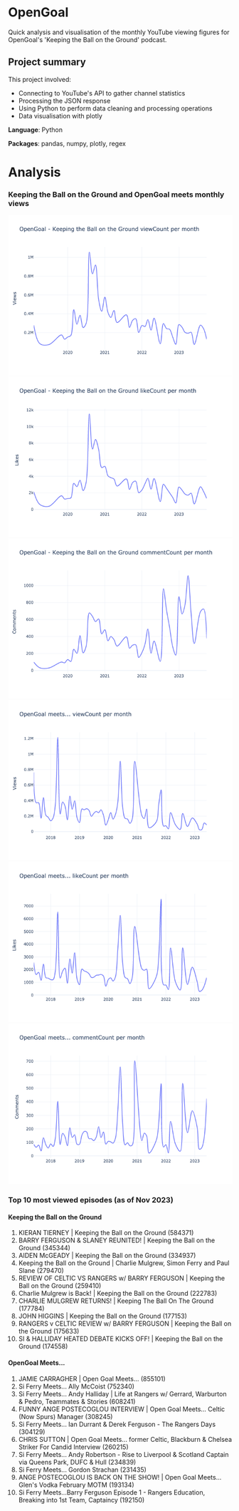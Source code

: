 # OpenGoal
Quick analysis and visualisation of the monthly YouTube viewing figures for OpenGoal's 'Keeping the Ball on
the Ground' podcast.

## Project summary
This project involved:
- Connecting to YouTube's API to gather channel statistics
- Processing the JSON response
- Using Python to perform data cleaning and processing operations
- Data visualisation with plotly

**Language**: Python


**Packages**: pandas, numpy, plotly, regex


# Analysis
### Keeping the Ball on the Ground and OpenGoal meets monthly views
![graph showing monthly views](images/OpenGoal_Keeping_the_Ball_on_the_Ground_viewCount_per_month.png)
![graph showing view count per month](images/OpenGoal_Keeping_the_Ball_on_the_Ground_likeCount_per_month.png)
![graph showing view count per month](images/OpenGoal_Keeping_the_Ball_on_the_Ground_commentCount_per_month.png)
![graph showing view count per month](images/OpenGoal_meets_viewCount_per_month.png)
![graph showing view count per month](images/OpenGoal_meets_likeCount_per_month.png)
![graph showing view count per month](images/OpenGoal_meets_commentCount_per_month.png)




### Top 10 most viewed episodes (as of Nov 2023)
#### Keeping the Ball on the Ground
1. KIERAN TIERNEY | Keeping the Ball on the Ground (584371)
2. BARRY FERGUSON & SLANEY REUNITED! | Keeping the Ball on the Ground (345344)
3. AIDEN McGEADY | Keeping the Ball on the Ground (334937)
4. Keeping the Ball on the Ground | Charlie Mulgrew, Simon Ferry and Paul Slane (279470)
5. REVIEW OF CELTIC VS RANGERS w/ BARRY FERGUSON | Keeping the Ball on the Ground (259410)
6. Charlie Mulgrew is Back! | Keeping the Ball on the Ground (222783)
7. CHARLIE MULGREW RETURNS! | Keeping The Ball On The Ground (177784)
8. JOHN HIGGINS | Keeping the Ball on the Ground (177153)
9. RANGERS v CELTIC REVIEW w/ BARRY FERGUSON | Keeping the Ball on the Ground (175633)
10. SI & HALLIDAY HEATED DEBATE KICKS OFF! | Keeping the Ball on the Ground (174558)



#### OpenGoal Meets...
1. JAMIE CARRAGHER | Open Goal Meets... (855101)
2. Si Ferry Meets... Ally McCoist (752340)
3. Si Ferry Meets... Andy Halliday | Life at Rangers w/ Gerrard, Warburton & Pedro, Teammates & Stories (608241)
4. FUNNY ANGE POSTECOGLOU INTERVIEW | Open Goal Meets... Celtic (Now Spurs) Manager (308245)
5. Si Ferry Meets... Ian Durrant & Derek Ferguson - The Rangers Days (304129)
6. CHRIS SUTTON | Open Goal Meets... former Celtic, Blackburn & Chelsea Striker For Candid Interview (260215)
7. Si Ferry Meets... Andy Robertson - Rise to Liverpool & Scotland Captain via Queens Park, DUFC & Hull (234839)
8. Si Ferry Meets... Gordon Strachan (231435)
9. ANGE POSTECOGLOU IS BACK ON THE SHOW! | Open Goal Meets... Glen's Vodka February MOTM (193134)
10. Si Ferry Meets...Barry Ferguson Episode 1 - Rangers Education, Breaking into 1st Team, Captaincy (192150)




